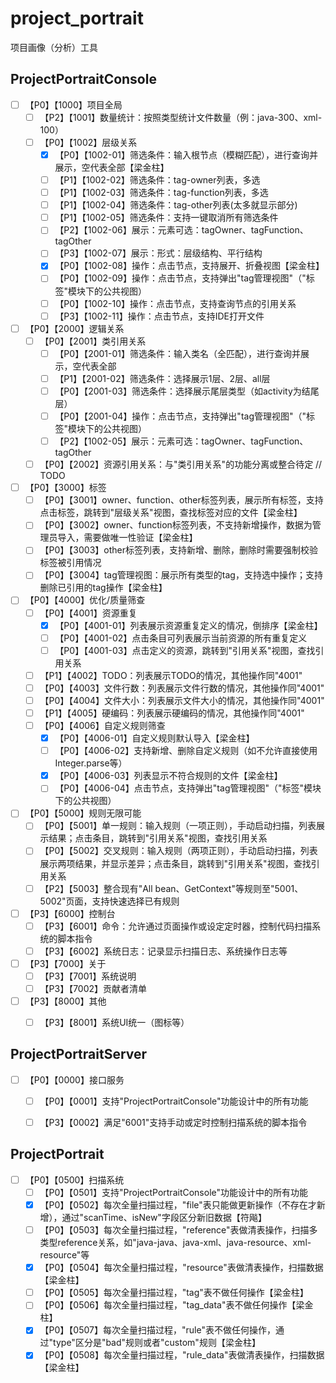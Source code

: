 # project_portrait
项目画像（分析）工具


## ProjectPortraitConsole
- [ ] 【P0】【1000】项目全局
    - [ ] 【P2】【1001】数量统计：按照类型统计文件数量（例：java-300、xml-100）
    - [ ] 【P0】【1002】层级关系
        - [x] 【P0】【1002-01】筛选条件：输入根节点（模糊匹配），进行查询并展示，空代表全部【梁金柱】
        - [ ] 【P1】【1002-02】筛选条件：tag-owner列表，多选
        - [ ] 【P1】【1002-03】筛选条件：tag-function列表，多选
        - [ ] 【P1】【1002-04】筛选条件：tag-other列表(太多就显示部分)
        - [ ] 【P1】【1002-05】筛选条件：支持一键取消所有筛选条件
        - [ ] 【P2】【1002-06】展示：元素可选：tagOwner、tagFunction、tagOther
        - [ ] 【P3】【1002-07】展示：形式：层级结构、平行结构
        - [x] 【P0】【1002-08】操作：点击节点，支持展开、折叠视图【梁金柱】
        - [ ] 【P0】【1002-09】操作：点击节点，支持弹出"tag管理视图"（"标签"模块下的公共视图）
        - [ ] 【P0】【1002-10】操作：点击节点，支持查询节点的引用关系
        - [ ] 【P3】【1002-11】操作：点击节点，支持IDE打开文件
        
- [ ] 【P0】【2000】逻辑关系
    - [ ] 【P0】【2001】类引用关系
        - [ ] 【P0】【2001-01】筛选条件：输入类名（全匹配），进行查询并展示，空代表全部
        - [ ] 【P1】【2001-02】筛选条件：选择展示1层、2层、all层
        - [ ] 【P0】【2001-03】筛选条件：选择展示尾层类型（如activity为结尾层）
        - [ ] 【P0】【2001-04】操作：点击节点，支持弹出"tag管理视图"（"标签"模块下的公共视图）
        - [ ] 【P2】【1002-05】展示：元素可选：tagOwner、tagFunction、tagOther
    - [ ] 【P0】【2002】资源引用关系：与"类引用关系"的功能分离或整合待定 // TODO
    
- [ ] 【P0】【3000】标签
    - [ ] 【P0】【3001】owner、function、other标签列表，展示所有标签，支持点击标签，跳转到"层级关系"视图，查找标签对应的文件【梁金柱】
    - [ ] 【P0】【3002】owner、function标签列表，不支持新增操作，数据为管理员导入，需要做唯一性验证【梁金柱】
    - [ ] 【P0】【3003】other标签列表，支持新增、删除，删除时需要强制校验标签被引用情况
    - [ ] 【P0】【3004】tag管理视图：展示所有类型的tag，支持选中操作；支持删除已引用的tag操作【梁金柱】

- [ ] 【P0】【4000】优化/质量筛查
    - [ ] 【P0】【4001】资源重复
        - [x] 【P0】【4001-01】列表展示资源重复定义的情况，倒排序【梁金柱】
        - [ ] 【P0】【4001-02】点击条目可列表展示当前资源的所有重复定义
        - [ ] 【P0】【4001-03】点击定义的资源，跳转到"引用关系"视图，查找引用关系
    - [ ] 【P1】【4002】TODO：列表展示TODO的情况，其他操作同"4001"
    - [ ] 【P0】【4003】文件行数：列表展示文件行数的情况，其他操作同"4001"
    - [ ] 【P0】【4004】文件大小：列表展示文件大小的情况，其他操作同"4001"
    - [ ] 【P1】【4005】硬编码：列表展示硬编码的情况，其他操作同"4001"
    - [ ] 【P0】【4006】自定义规则筛查
        - [x] 【P0】【4006-01】自定义规则默认导入【梁金柱】
        - [ ] 【P0】【4006-02】支持新增、删除自定义规则（如不允许直接使用Integer.parse等）
        - [x] 【P0】【4006-03】列表显示不符合规则的文件【梁金柱】
        - [ ] 【P0】【4006-04】点击节点，支持弹出"tag管理视图"（"标签"模块下的公共视图）

- [ ] 【P0】【5000】规则无限可能
    - [ ] 【P0】【5001】单一规则：输入规则（一项正则），手动启动扫描，列表展示结果；点击条目，跳转到"引用关系"视图，查找引用关系
    - [ ] 【P0】【5002】交叉规则：输入规则（两项正则），手动启动扫描，列表展示两项结果，并显示差异；点击条目，跳转到"引用关系"视图，查找引用关系
    - [ ] 【P2】【5003】整合现有"All bean、GetContext"等规则至"5001、5002"页面，支持快速选择已有规则
  
- [ ] 【P3】【6000】控制台
    - [ ] 【P3】【6001】命令：允许通过页面操作或设定定时器，控制代码扫描系统的脚本指令
    - [ ] 【P3】【6002】系统日志：记录显示扫描日志、系统操作日志等

- [ ] 【P3】【7000】关于
    - [ ] 【P3】【7001】系统说明
    - [ ] 【P3】【7002】贡献者清单

- [ ] 【P3】【8000】其他
    - [ ] 【P3】【8001】系统UI统一（图标等）

  
## ProjectPortraitServer
- [ ] 【P0】【0000】接口服务
    - [ ] 【P0】【0001】支持"ProjectPortraitConsole"功能设计中的所有功能
    - [ ] 【P3】【0002】满足"6001"支持手动或定时控制扫描系统的脚本指令


## ProjectPortrait
- [ ] 【P0】【0500】扫描系统
    - [ ] 【P0】【0501】支持"ProjectPortraitConsole"功能设计中的所有功能
    - [x] 【P0】【0502】每次全量扫描过程，"file"表只能做更新操作（不存在才新增），通过"scanTime、isNew"字段区分新旧数据【符飚】
    - [ ] 【P0】【0503】每次全量扫描过程，"reference"表做清表操作，扫描多类型reference关系，如"java-java、java-xml、java-resource、xml-resource"等
    - [x] 【P0】【0504】每次全量扫描过程，"resource"表做清表操作，扫描数据【梁金柱】
    - [ ] 【P0】【0505】每次全量扫描过程，"tag"表不做任何操作【梁金柱】
    - [ ] 【P0】【0506】每次全量扫描过程，"tag_data"表不做任何操作【梁金柱】
    - [x] 【P0】【0507】每次全量扫描过程，"rule"表不做任何操作，通过"type"区分是"bad"规则或者"custom"规则【梁金柱】
    - [x] 【P0】【0508】每次全量扫描过程，"rule_data"表做清表操作，扫描数据【梁金柱】